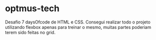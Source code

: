 # optmus-tech
Desafio 7 daysOfcode  de HTML e CSS. Consegui realizar todo o projeto utilizando flexbox apenas para treinar o mesmo, muitas partes poderiam terem sido feitas no grid.

